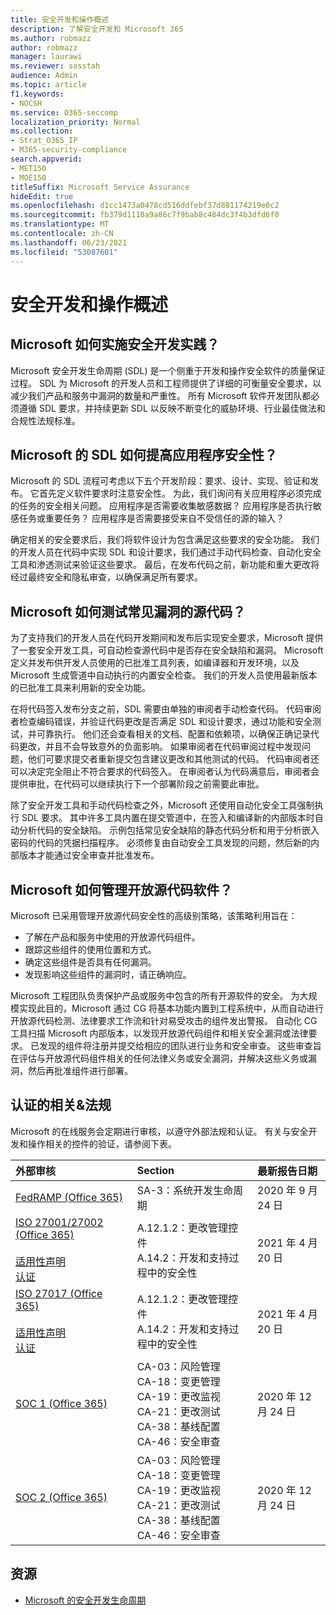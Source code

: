 ```yaml
---
title: 安全开发和操作概述
description: 了解安全开发和 Microsoft 365
ms.author: robmazz
author: robmazz
manager: laurawi
ms.reviewer: sosstah
audience: Admin
ms.topic: article
f1.keywords:
- NOCSH
ms.service: O365-seccomp
localization_priority: Normal
ms.collection:
- Strat_O365_IP
- M365-security-compliance
search.appverid:
- MET150
- MOE150
titleSuffix: Microsoft Service Assurance
hideEdit: true
ms.openlocfilehash: d1cc1473a0478cd516ddfebf37d881174219e0c2
ms.sourcegitcommit: fb379d1110a9a86c7f9bab8c484dc3f4b3dfd6f0
ms.translationtype: MT
ms.contentlocale: zh-CN
ms.lasthandoff: 06/23/2021
ms.locfileid: "53087601"
---
```

# <a name="security-development-and-operations-overview"></a>安全开发和操作概述

## <a name="how-does-microsoft-implement-secure-development-practices"></a>Microsoft 如何实施安全开发实践？

Microsoft 安全开发生命周期 (SDL) 是一个侧重于开发和操作安全软件的质量保证过程。 SDL 为 Microsoft 的开发人员和工程师提供了详细的可衡量安全要求，以减少我们产品和服务中漏洞的数量和严重性。 所有 Microsoft 软件开发团队都必须遵循 SDL 要求，并持续更新 SDL 以反映不断变化的威胁环境、行业最佳做法和合规性法规标准。

## <a name="how-does-microsofts-sdl-improve-application-security"></a>Microsoft 的 SDL 如何提高应用程序安全性？

Microsoft 的 SDL 流程可考虑以下五个开发阶段：要求、设计、实现、验证和发布。 它首先定义软件要求时注意安全性。 为此，我们询问有关应用程序必须完成的任务的安全相关问题。 应用程序是否需要收集敏感数据？ 应用程序是否执行敏感任务或重要任务？ 应用程序是否需要接受来自不受信任的源的输入？

确定相关的安全要求后，我们将软件设计为包含满足这些要求的安全功能。 我们的开发人员在代码中实现 SDL 和设计要求，我们通过手动代码检查、自动化安全工具和渗透测试来验证这些要求。 最后，在发布代码之前，新功能和重大更改将经过最终安全和隐私审查，以确保满足所有要求。

## <a name="how-does-microsoft-test-source-code-for-common-vulnerabilities"></a>Microsoft 如何测试常见漏洞的源代码？

为了支持我们的开发人员在代码开发期间和发布后实现安全要求，Microsoft 提供了一套安全开发工具，可自动检查源代码中是否存在安全缺陷和漏洞。 Microsoft 定义并发布供开发人员使用的已批准工具列表，如编译器和开发环境，以及 Microsoft 生成管道中自动执行的内置安全检查。 我们的开发人员使用最新版本的已批准工具来利用新的安全功能。

在将代码签入发布分支之前，SDL 需要由单独的审阅者手动检查代码。 代码审阅者检查编码错误，并验证代码更改是否满足 SDL 和设计要求，通过功能和安全测试，并可靠执行。 他们还会查看相关的文档、配置和依赖项，以确保正确记录代码更改，并且不会导致意外的负面影响。 如果审阅者在代码审阅过程中发现问题，他们可要求提交者重新提交包含建议更改和其他测试的代码。 代码审阅者还可以决定完全阻止不符合要求的代码签入。 在审阅者认为代码满意后，审阅者会提供审批，在代码可以继续执行下一个部署阶段之前需要此审批。

除了安全开发工具和手动代码检查之外，Microsoft 还使用自动化安全工具强制执行 SDL 要求。 其中许多工具内置在提交管道中，在签入和编译新的内部版本时自动分析代码的安全缺陷。 示例包括常见安全缺陷的静态代码分析和用于分析嵌入密码的代码的凭据扫描程序。 必须修复由自动安全工具发现的问题，然后新的内部版本才能通过安全审查并批准发布。

## <a name="how-does-microsoft-manage-open-source-software"></a>Microsoft 如何管理开放源代码软件？

Microsoft 已采用管理开放源代码安全性的高级别策略，该策略利用旨在：

- 了解在产品和服务中使用的开放源代码组件。
- 跟踪这些组件的使用位置和方式。
- 确定这些组件是否具有任何漏洞。
- 发现影响这些组件的漏洞时，请正确响应。

Microsoft 工程团队负责保护产品或服务中包含的所有开源软件的安全。 为大规模实现此目的，Microsoft 通过 CG 将基本功能内置到工程系统中，从而自动进行开放源代码检测、法律要求工作流和针对易受攻击的组件发出警报。 自动化 CG 工具扫描 Microsoft 内部版本，以发现开放源代码组件和相关安全漏洞或法律要求。 已发现的组件将注册并提交给相应的团队进行业务和安全审查。 这些审查旨在评估与开放源代码组件相关的任何法律义务或安全漏洞，并解决这些义务或漏洞，然后再批准组件进行部署。

## <a name="related-external-regulations--certifications"></a>认证的相关&法规

Microsoft 的在线服务会定期进行审核，以遵守外部法规和认证。 有关与安全开发和操作相关的控件的验证，请参阅下表。

| **外部审核** | **Section** | **最新报告日期** |
|:--------------------|:------------|:-----------------------|
| [FedRAMP (Office 365) ](https://compliance.microsoft.com/compliancemanager) | SA-3：系统开发生命周期 | 2020 年 9 月 24 日 |
| [ISO 27001/27002 (Office 365) ](https://servicetrust.microsoft.com/ViewPage/MSComplianceGuideV3?command=Download&downloadType=Document&downloadId=8d625374-4f2d-49f8-9d37-a4281ba98222&tab=7027ead0-3d6b-11e9-b9e1-290b1eb4cdeb&docTab=7027ead0-3d6b-11e9-b9e1-290b1eb4cdeb_ISO_Reports) <br><br> [适用性声明](https://servicetrust.microsoft.com/ViewPage/MSComplianceGuideV3?command=Download&downloadType=Document&downloadId=c0df4ce8-c77e-4183-84eb-c8688470d8b1&tab=7027ead0-3d6b-11e9-b9e1-290b1eb4cdeb&docTab=7027ead0-3d6b-11e9-b9e1-290b1eb4cdeb_ISO_Reports) <br> [认证](https://servicetrust.microsoft.com/ViewPage/MSComplianceGuideV3?command=Download&downloadType=Document&downloadId=1e84a14a-2468-45ac-9412-5e53250d57ec&tab=7027ead0-3d6b-11e9-b9e1-290b1eb4cdeb&docTab=7027ead0-3d6b-11e9-b9e1-290b1eb4cdeb_ISO_Reports) | A.12.1.2：更改管理控件 <br> A.14.2：开发和支持过程中的安全性 | 2021 年 4 月 20 日 |
| [ISO 27017 (Office 365) ](https://servicetrust.microsoft.com/ViewPage/MSComplianceGuideV3?command=Download&downloadType=Document&downloadId=8d625374-4f2d-49f8-9d37-a4281ba98222&tab=7027ead0-3d6b-11e9-b9e1-290b1eb4cdeb&docTab=7027ead0-3d6b-11e9-b9e1-290b1eb4cdeb_ISO_Reports) <br><br> [适用性声明](https://servicetrust.microsoft.com/ViewPage/MSComplianceGuideV3?command=Download&downloadType=Document&downloadId=c0df4ce8-c77e-4183-84eb-c8688470d8b1&tab=7027ead0-3d6b-11e9-b9e1-290b1eb4cdeb&docTab=7027ead0-3d6b-11e9-b9e1-290b1eb4cdeb_ISO_Reports) <br> [认证](https://servicetrust.microsoft.com/ViewPage/MSComplianceGuideV3?command=Download&downloadType=Document&downloadId=70de0999-5451-43a3-9ef4-761e8fbfb1a3&tab=7027ead0-3d6b-11e9-b9e1-290b1eb4cdeb&docTab=7027ead0-3d6b-11e9-b9e1-290b1eb4cdeb_ISO_Reports) | A.12.1.2：更改管理控件 <br> A.14.2：开发和支持过程中的安全性 | 2021 年 4 月 20 日 |
| [SOC 1 (Office 365)](https://servicetrust.microsoft.com/ViewPage/MSComplianceGuideV3?command=Download&downloadType=Document&downloadId=90df3f9c-3aaf-4dbf-99d0-ca9f2991721b&tab=7027ead0-3d6b-11e9-b9e1-290b1eb4cdeb&docTab=7027ead0-3d6b-11e9-b9e1-290b1eb4cdeb_SOC_%2F_SSAE_16_Reports) | CA-03：风险管理 <br> CA-18：变更管理 <br> CA-19：更改监视 <br> CA-21：更改测试 <br> CA-38：基线配置 <br> CA-46：安全审查 | 2020 年 12 月 24 日 |
| [SOC 2 (Office 365) ](https://servicetrust.microsoft.com/ViewPage/MSComplianceGuideV3?command=Download&downloadType=Document&downloadId=a73c1738-7892-42b7-acd3-87b6371c53f6&tab=7027ead0-3d6b-11e9-b9e1-290b1eb4cdeb&docTab=7027ead0-3d6b-11e9-b9e1-290b1eb4cdeb_SOC_%2F_SSAE_16_Reports) | CA-03：风险管理 <br> CA-18：变更管理 <br> CA-19：更改监视 <br> CA-21：更改测试 <br> CA-38：基线配置 <br> CA-46：安全审查 | 2020 年 12 月 24 日 |

## <a name="resources"></a>资源

- [Microsoft 的安全开发生命周期](https://www.microsoft.com/securityengineering/sdl)
